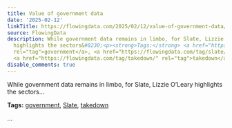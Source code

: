 ```yaml
---
title: Value of government data
date: '2025-02-12'
linkTitle: https://flowingdata.com/2025/02/12/value-of-government-data/
source: FlowingData
description: While government data remains in limbo, for Slate, Lizzie O&#8217;Leary
  highlights the sectors&#8230;<p><strong>Tags:</strong> <a href="https://flowingdata.com/tag/government/"
  rel="tag">government</a>, <a href="https://flowingdata.com/tag/slate/" rel="tag">Slate</a>,
  <a href="https://flowingdata.com/tag/takedown/" rel="tag">takedown</a></p> ...
disable_comments: true
---
```

While government data remains in limbo, for Slate, Lizzie O&#8217;Leary highlights the sectors&#8230;<p><strong>Tags:</strong> <a href="https://flowingdata.com/tag/government/" rel="tag">government</a>, <a href="https://flowingdata.com/tag/slate/" rel="tag">Slate</a>, <a href="https://flowingdata.com/tag/takedown/" rel="tag">takedown</a></p> ...